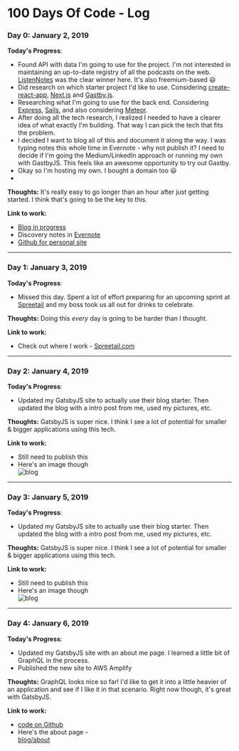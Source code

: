 # 100 Days Of Code - Log

### Day 0: January 2, 2019

**Today's Progress**:

- Found API with data I'm going to use for the project. I'm not interested in maintaining an up-to-date registry of all the podcasts on the web. [ListenNotes](https://market.mashape.com/listennotes/listennotes) was the clear winner here. It's also freemium-based :smiley:
- Did research on which starter project I'd like to use. Considering [create-react-app](https://github.com/facebook/create-react-app), [Next.js](https://nextjs.org/) and [Gastby.js](https://www.gatsbyjs.org/).
- Researching what I'm going to use for the back end. Considering [Express](https://expressjs.com/), [Sails](https://sailsjs.com/), and also considering [Meteor](https://www.meteor.com/).
- After doing all the tech research, I realized I needed to have a clearer idea of what exactly I'm building. That way I can pick the tech that fits the problem.
- I decided I want to blog all of this and document it along the way. I was typing notes this whole time in Evernote - why not publish it? I need to decide if I'm going the Medium/LinkedIn approach or running my own with GastbyJS. This feels like an awesome opportunity to try out Gastby.
- Okay so I'm hosting my own. I bought a domain too :smiley:
-

**Thoughts:**
It's really easy to go longer than an hour after just getting started. I think that's going to be the key to this.

**Link to work:**

- [Blog in progress](http://personalsite-20190102214741-hostingbucket.s3-website-us-east-1.amazonaws.com/)
- Discovery notes in [Evernote](https://www.evernote.com/l/AFAIbf5zx2NBkoOXXTEy6U5zzZdz8XHBlNw)
- [Github for personal site](https://github.com/dbredvick/personal-site)

---

### Day 1: January 3, 2019

**Today's Progress**:

- Missed this day. Spent a lot of effort preparing for an upcoming sprint at [Spreetail](https://www.spreetail.com) and my boss took us all out for drinks to celebrate.

**Thoughts:**
Doing this _every_ day is going to be harder than I thought.

**Link to work:**

- Check out where I work - [Spreetail.com](https://www.spreetail.com)

---

### Day 2: January 4, 2019

**Today's Progress**:

- Updated my GatsbyJS site to actually use their blog starter. Then updated the blog with a intro post from me, used my pictures, etc.

**Thoughts:**
GatsbyJS is super nice. I think I see a lot of potential for smaller & bigger applications using this tech.

**Link to work:**

- Still need to publish this
- Here's an image though  
  ![blog](https://pbs.twimg.com/media/DwK2WRzV4AA4C9R.jpg:large "Blog")

---

### Day 3: January 5, 2019

**Today's Progress**:

- Updated my GatsbyJS site to actually use their blog starter. Then updated the blog with a intro post from me, used my pictures, etc.

**Thoughts:**
GatsbyJS is super nice. I think I see a lot of potential for smaller & bigger applications using this tech.

**Link to work:**

- Still need to publish this
- Here's an image though  
  ![blog](https://pbs.twimg.com/media/DwK2WRzV4AA4C9R.jpg:large "Blog")

---

### Day 4: January 6, 2019

**Today's Progress**:

- Updated my GatsbyJS site with an about me page. I learned a little bit of GraphQL in the process.
- Published the new site to AWS Amplify

**Thoughts:**
GraphQL looks nice so far! I'd like to get it into a little heavier of an application and see if I like it in that scenario. Right now though, it's great with GatsbyJS.

**Link to work:**

- [code on Github](https://github.com/dbredvick/personal-blog)
- Here's the about page -  
  [blog/about](http://personalblog-20190106221204-hostingbucket.s3-website-us-east-1.amazonaws.com/about/)
